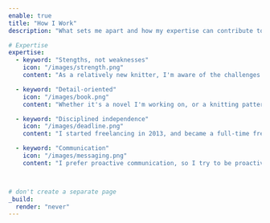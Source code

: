 ```yaml
---
enable: true
title: "How I Work"
description: "What sets me apart and how my expertise can contribute to our successful collaboration."

# Expertise
expertise:
  - keyword: "Stengths, not weaknesses"
    icon: "/images/strength.png"
    content: "As a relatively new knitter, I'm aware of the challenges beginners face, which helps me make sure the patterns I edit are clear and beginner-friendly. And even though English is not my native language, that's actually a strength, not a weakness. Due to the fact that I spend most of my days immersed in English, either for work or for entertainment, I can spot sentences that are confusing from a non-native perspective."

  - keyword: "Detail-oriented"
    icon: "/images/book.png"
    content: "Whether it's a novel I'm working on, or a knitting pattern, I rarely take anything for granted. In this sense, I remain a librarian—to me, my most memorable works are the ones which required me to do extensive research, for example, about Chinese history, the Hundred Years' War or the Cosmere."

  - keyword: "Disciplined independence"
    icon: "/images/deadline.png"
    content: "I started freelancing in 2013, and became a full-time freelancer in 2018. Through these years I've demonstrated that I am able to do quality work, to keep the deadlines, and to be a reliable team member."

  - keyword: "Communication"
    icon: "/images/messaging.png"
    content: "I prefer proactive communication, so I try to be proactive as well: I usually answer e-mails in 24-48 hours during the week (except on weekends and holidays), and if I'm out of the office for longer than that, I will always set an automatic message to let my clients know."



# don't create a separate page
_build:
  render: "never"
---
```


<!-- <a href="https://www.flaticon.com/free-icons/research" title="research icons">Research icons created by Freepik - Flaticon</a>
<a href="https://www.flaticon.com/free-icons/calendar" title="calendar icons">Calendar icons created by Freepik - Flaticon</a>
<a href="https://www.flaticon.com/free-icons/strength" title="strength icons">Strength icons created by surang - Flaticon</a>
<a href="https://www.flaticon.com/free-icons/communications" title="communications icons">Communications icons created by Smashicons - Flaticon</a> -->